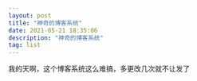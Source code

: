 ```yaml
---
layout: post
title: "神奇的博客系统"
date: 2021-05-21 18:35:06 
description: "神奇的博客系统"
tag: list
---
```


  我的天啊，这个博客系统这么难搞，多更改几次就不让发了
